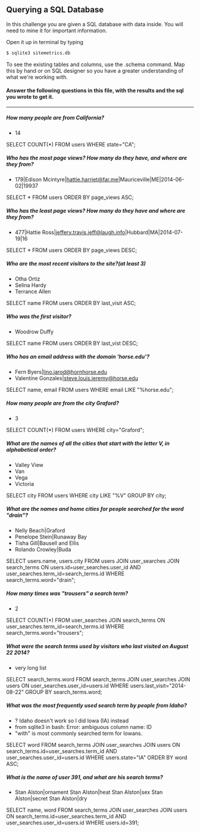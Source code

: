 ## Querying a SQL Database

In this challenge you are given a SQL database with data inside. You will need to mine it for important information.

Open it up in terminal by typing
```bash
$ sqlite3 sitemetrics.db
```
To see the existing tables and columns, use the .schema command. Map this by hand or on SQL designer so you have a greater understanding of what we're working with.

#### Answer the following questions in this file, with the results and the sql you wrote to get it.
-------------

##### How many people are from California? 
  - 14

  SELECT COUNT(*) FROM users WHERE state="CA";


##### Who has the most page views? How many do they have, and where are they from?
 - 179|Edison Mcintyre|hattie.harriet@far.me|Mauriceville|ME|2014-06-02|19937

  SELECT * FROM users ORDER BY page_views ASC;


##### Who has the least page views? How many do they have and where are they from?
 - 477|Hattie Ross|jeffery.travis.jeff@laugh.info|Hubbard|MA|2014-07-19|16

 SELECT * FROM users ORDER BY page_views DESC;


##### Who are the most recent visitors to the site?(at least 3)
 - Otha Ortiz
 - Selina Hardy
 - Terrance Allen

SELECT name FROM users ORDER BY last_visit ASC;


##### Who was the first visitor?
- Woodrow Duffy

 SELECT name FROM users ORDER BY  last_vist DESC;


##### Who has an email address with the domain 'horse.edu'?
 - Fern Byers|lino.jarod@hornhorse.edu
 - Valentine Gonzales|steve.louis.jeremy@horse.edu

 SELECT name, email FROM users WHERE email LIKE "%horse.edu";


##### How many people are from the city Graford?
 - 3

 SELECT COUNT(*) FROM users WHERE city="Graford";


##### What are the names of all the cities that start with the letter V, in alphabetical order?
 - Valley View
 - Van
 - Vega
 - Victoria

 SELECT city FROM users WHERE city LIKE "%V" GROUP BY city;


##### What are the names and home cities for people searched for the word "drain"?

 - Nelly Beach|Graford
 - Penelope Stein|Runaway Bay
 - Tisha Gill|Bausell and Ellis
 - Rolando Crowley|Buda

 SELECT users.name, users.city
    FROM users 
    JOIN user_searches 
    JOIN search_terms 
    ON users.id=user_searches.user_id 
    AND user_searches.term_id=search_terms.id 
    WHERE search_terms.word="drain";

##### How many times was "trousers" a search term?
 - 2

 SELECT COUNT(*)
    FROM user_searches
    JOIN search_terms
    ON user_searches.term_id=search_terms.id
    WHERE search_terms.word="trousers";


##### What were the search terms used by visitors who last visited on August 22 2014?
 - very long list

 SELECT search_terms.word
    FROM search_terms 
    JOIN user_searches
    JOIN users 
    ON user_searches.user_id=users.id 
    WHERE users.last_visit="2014-08-22"
    GROUP BY search_terms.word;


##### What was the most frequently used search term by people from Idaho?
 - ? Idaho doesn't work so I did Iowa (IA) instead
 - from sqlite3 in bash: Error: ambiguous column name: ID
 - "with" is most commonly searched term for Iowans.

 SELECT word
    FROM search_terms
    JOIN user_searches
    JOIN users
    ON search_terms.id=user_searches.term_id
    AND user_searches.user_id=users.id
    WHERE users.state="IA"
    ORDER BY word ASC;

##### What is the name of user 391, and what are his search terms?
 - Stan Alston|ornament
    Stan Alston|heat
    Stan Alston|sex
    Stan Alston|secret
    Stan Alston|dry

 SELECT name, word 
    FROM search_terms 
    JOIN user_searches 
    JOIN users 
    ON search_terms.id=user_searches.term_id 
    AND user_searches.user_id=users.id 
    WHERE users.id=391;

